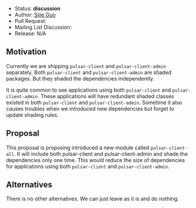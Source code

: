 * Status: **discussion**
* Author: [Sijie Guo](https://github.com/sijie)
* Pull Request: 
* Mailing List Discussion: 
* Release: N/A

## Motivation

Currently we are shipping `pulsar-client` and `pulsar-client-admin` separately.
Both `pulsar-client` and `pulsar-client-admin` are shaded packages. But they shaded
the dependencies independently.

It is quite common to see applications using both `pulsar-client` and `pulsar-client-admin`.
These applications will have redundant shaded classes existed in both `pulsar-client` and `pulsar-client-admin`.
Sometime it also causes troubles when we introduced new dependencies but forget to update shading rules.

## Proposal

This proposal is proposing introduced a new module called `pulsar-client-all`.
It will include both pulsar-client and pulsar-client-admin and shade the dependencies only one time.
This would reduce the size of dependencies for applications using both `pulsar-client` and `pulsar-client-admin`.

## Alternatives

There is no other alternatives. We can just leave as it is and do nothing.
